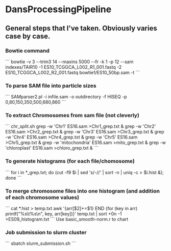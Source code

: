 # DansProcessingPipeline

<h2>General steps that I've taken. Obviously varies case by case.</h1>

<h3>Bowtie command</h3>
```
bowtie -v 3 --trim3 14 --maxins 5000 --fr -k 1  -p 12 --sam indexes/TAIR10 -1 ES10_TCGGCA_L002_R1_001.fastq -2 ES10_TCGGCA_L002_R2_001.fastq bowtie1/ES10_50bp.sam -t
```

<h3>To parse SAM file into particle sizes</h3>
```
SAMparser2.pl -i infile.sam -o outdirectory -f HISEQ -p 0,80,150,350,500,680,860
```

<h3>To extract Chromosomes from sam file (not cleverly)</h3>
```
chr_split.sh
	grep -w 'Chr1' ES16.sam >Chr1_grep.txt &
	grep -w 'Chr2' ES16.sam >Chr2_grep.txt &
	grep -w 'Chr3' ES16.sam >Chr3_grep.txt &
	grep -w 'Chr4' ES16.sam >Chr4_grep.txt &
	grep -w 'Chr5' ES16.sam >Chr5_grep.txt &
	grep -w 'mitochondria' ES16.sam >mito_grep.txt &
	grep -w 'chloroplast' ES16.sam >chloro_grep.txt &
```
<h3>To generate histograms (for each file/chomosome)</h3>
```
for i in *_grep.txt; do (cut -f9 $i | sed 's/-//' | sort -n | uniq -c > $i.hist &); done
```
<h3>To merge chromosome files into one histogram (and addition of each chromosome values)</h3>
```
cat *.hist > temp.txt
awk '{arr[$2]+=$1} END {for (key in arr) printf("%s\t%s\n", key, arr[key])}' temp.txt   | sort +0n -1 >ES09_histogram.txt
```
Use basic_smooth-norm.r to chart

<h3>Job submission to slurm cluster</h3>
```
sbatch slurm_submission.sh
```
